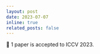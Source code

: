 ```yaml
---
layout: post
date: 2023-07-07
inline: true
related_posts: false
---
```


:scroll: 1 paper is accepted to ICCV 2023.
